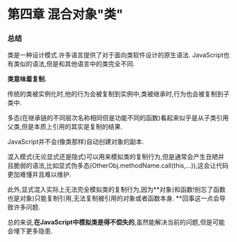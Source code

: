 # 第四章 混合对象"类"

### 总结

类是一种设计模式.许多语言提供了对于面向类软件设计的原生语法. JavaScript也有类似的语法,但是和其他语言中的类完全不同.

**类意味着复制.**

传统的类被实例化时,他的行为会被复制到实例中,类被继承时,行为也会被复制到子类中.

多态(在继承链的不同层次名称相同但是功能不同的函数)看起来似乎是从子类引用父类,但是本质上引用的其实是复制的结果.

JavaScript并不会(像类那样)自动创建对象的副本.

混入模式(无论显式还是隐式)可以用来模拟类的复制行为,但是通常会产生丑陋并且脆弱的语法,比如显式伪多态(OtherObj.methodName.call(this,...)),这会让代码更加难懂并且难以维护.

此外,显式混入实际上无法完全模拟类的复制行为,因为**对象(和函数!别忘了函数也是对象)只能复制引用,无法复制被引用的对象或者函数本身. **回事这一点会导致许多问题.

总的来说,**在JavaScript中模拟类是得不偿失的**,虽然能解决当前的问题,但是可能会埋下更多隐患.